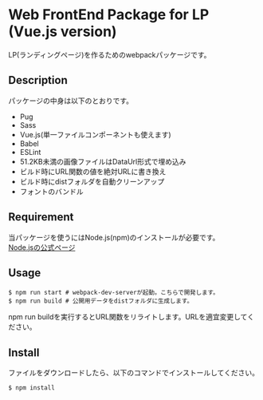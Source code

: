 Web FrontEnd Package for LP (Vue.js version)
====

LP(ランディングページ)を作るためのwebpackパッケージです。

## Description
パッケージの中身は以下のとおりです。  

- Pug
- Sass
- Vue.js(単一ファイルコンポーネントも使えます)
- Babel
- ESLint
- 51.2KB未満の画像ファイルはDataUrl形式で埋め込み
- ビルド時にURL関数の値を絶対URLに書き換え
- ビルド時にdistフォルダを自動クリーンアップ
- フォントのバンドル

## Requirement
当パッケージを使うにはNode.js(npm)のインストールが必要です。  
<a href="https://nodejs.org/ja/" target="_blank">Node.jsの公式ページ</a>

## Usage
```
$ npm run start # webpack-dev-serverが起動。こちらで開発します。
$ npm run build # 公開用データをdistフォルダに生成します。
```
npm run buildを実行するとURL関数をリライトします。URLを適宜変更してください。

## Install
ファイルをダウンロードしたら、以下のコマンドでインストールしてください。
```
$ npm install
```